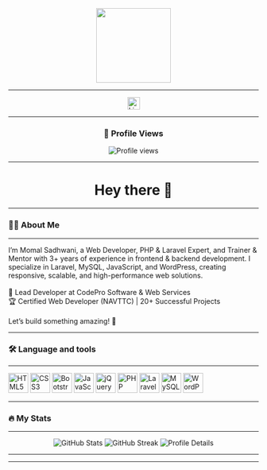 <div align="center">
  <img height="150" src="https://media.giphy.com/media/M9gbBd9nbDrOTu1Mqx/giphy.gif" />
</div>

---

<div align="center">
  <a href="https://www.linkedin.com/in/moomal-sadhwani/" target="_blank">
    <img src="https://img.shields.io/static/v1?message=LinkedIn&logo=linkedin&label=&color=0077B5&logoColor=white&labelColor=&style=for-the-badge" height="25" alt="LinkedIn logo" />
  </a>
</div>

---

<h3 align="center">👀 Profile Views</h3>

<div align="center">
  <img src="https://komarev.com/ghpvc/?username=SadhwaniMomal&color=blue" alt="Profile views" />
</div>

---

<h1 align="center">Hey there 👋</h1>

---

<h3 align="left">👩‍💻 About Me</h3>

---

<p align="left">I’m Momal Sadhwani, a Web Developer, PHP & Laravel Expert, and Trainer & Mentor with 3+ years of experience in frontend & backend development. I specialize in Laravel, MySQL, JavaScript, and WordPress, creating responsive, scalable, and high-performance web solutions.  <br><br>💼 Lead Developer at CodePro Software & Web Services  <br>🏆 Certified Web Developer (NAVTTC) | 20+ Successful Projects<br><br>Let’s build something amazing! 🚀</p>

---

<h3 align="left">🛠 Language and tools</h3>

---

<div align="left">
  <img src="https://cdn.jsdelivr.net/gh/devicons/devicon/icons/html5/html5-original.svg" height="40" alt="HTML5" />
  <img src="https://cdn.jsdelivr.net/gh/devicons/devicon/icons/css3/css3-original.svg" height="40" alt="CSS3" />
  <img src="https://cdn.jsdelivr.net/gh/devicons/devicon/icons/bootstrap/bootstrap-original.svg" height="40" alt="Bootstrap" />
  <img src="https://cdn.jsdelivr.net/gh/devicons/devicon/icons/javascript/javascript-original.svg" height="40" alt="JavaScript" />
  <img src="https://cdn.jsdelivr.net/gh/devicons/devicon/icons/jquery/jquery-original.svg" height="40" alt="jQuery" />
  <img src="https://cdn.jsdelivr.net/gh/devicons/devicon/icons/php/php-original.svg" height="40" alt="PHP" />
  <img src="https://cdn.jsdelivr.net/gh/devicons/devicon/icons/laravel/laravel-original.svg" height="40" alt="Laravel" />
  <img src="https://cdn.jsdelivr.net/gh/devicons/devicon/icons/mysql/mysql-original.svg" height="40" alt="MySQL" />
  <img src="https://cdn.jsdelivr.net/gh/devicons/devicon/icons/wordpress/wordpress-original.svg" height="40" alt="WordPress" />
</div>

---

<h3 align="left">🔥 My Stats</h3>

---

<div align="center">
  <img src="https://github-readme-stats.vercel.app/api?username=SadhwaniMomal&show_icons=true&theme=radical" alt="GitHub Stats" />
  <img src="https://github-readme-streak-stats.herokuapp.com/?user=SadhwaniMomal&theme=radical" alt="GitHub Streak" />
  <img src="https://github-profile-summary-cards.vercel.app/api/cards/profile-details?username=SadhwaniMomal&theme=radical" alt="Profile Details" />
</div>

---

---
